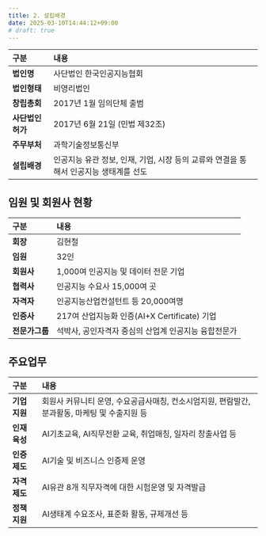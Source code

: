 ```yaml
---
title: 2. 설립배경
date: 2025-03-10T14:44:12+09:00
# draft: true
---
```



| 구분 | 내용 |
|:---|:---|
| **법인명** | 사단법인 한국인공지능협회 |
| **법인형태** | 비영리법인 |
| **창립총회** | 2017년 1월 임의단체 출범 |
| **사단법인 허가** | 2017년 6월 21일 (민법 제32조) |
| **주무부처** | 과학기술정보통신부 |
| **설립배경** | 인공지능 유관 정보, 인재, 기업, 시장 등의 교류와 연결을 통해서 인공지능 생태계를 선도 |

## 임원 및 회원사 현황

| 구분 | 내용 |
|:---|:---|
| **회장** | 김현철 |
| **임원** | 32인 |
| **회원사** | 1,000여 인공지능 및 데이터 전문 기업 |
| **협력사** | 인공지능 수요사 15,000여 곳 |
| **자격자** | 인공지능산업컨설턴트 등 20,000여명 |
| **인증사** | 217여 산업지능화 인증(AI+X Certificate) 기업 |
| **전문가그룹** | 석박사, 공인자격자 중심의 산업계 인공지능 융합전문가 |

## 주요업무

| 구분 | 내용 |
|:---|:---|
| **기업지원** | 회원사 커뮤니티 운영, 수요공급사매칭, 컨소시엄지원, 편람발간, 분과활동, 마케팅 및 수출지원 등 |
| **인재육성** | AI기초교육, AI직무전환 교육, 취업매칭, 일자리 창출사업 등 |
| **인증제도** | AI기술 및 비즈니스 인증제 운영 |
| **자격제도** | AI유관 8개 직무자격에 대한 시험운영 및 자격발급 |
| **정책지원** | AI생태계 수요조사, 표준화 활동, 규제개선 등 |